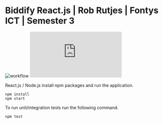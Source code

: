 # Biddify React.js | Rob Rutjes | Fontys ICT | Semester 3

![workflow](https://github.com/Biddify/biddify-react.js/actions/workflows/react.js.yml/badge.svg)
[![GitHub issues](https://img.shields.io/github/issues/Biddify/biddify-react.js?logo=GitHub)](https://github.com/Biddify/biddify-react.js/issues)

React.js / Node.js install npm packages and run the application. 
```
npm install
npm start
```

To run unit/integration tests run the following command. 
```
npm test
```
